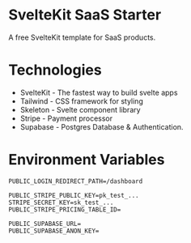 # SvelteKit SaaS Starter
A free SvelteKit template for SaaS products.

# Technologies

- SvelteKit - The fastest way to build svelte apps
- Tailwind - CSS framework for styling
- Skeleton - Svelte component library
- Stripe - Payment processor
- Supabase - Postgres Database & Authentication.


# Environment Variables

    PUBLIC_LOGIN_REDIRECT_PATH=/dashboard

    PUBLIC_STRIPE_PUBLIC_KEY=pk_test_...
    STRIPE_SECRET_KEY=sk_test_...
    PUBLIC_STRIPE_PRICING_TABLE_ID=

    PUBLIC_SUPABASE_URL=
    PUBLIC_SUPABASE_ANON_KEY=
